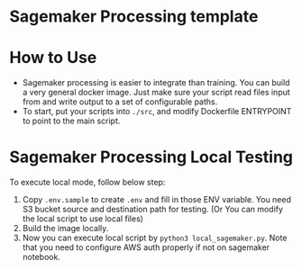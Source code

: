 # Sagemaker Processing template


# How to Use

- Sagemaker processing is easier to integrate than training. You can build a very general docker image. Just make sure your script read files input from and write output to a set of configurable paths.
- To start, put your scripts into `./src`, and modify Dockerfile ENTRYPOINT to point to the main script.



# Sagemaker Processing Local Testing

To execute local mode, follow below step:
1. Copy `.env.sample` to create `.env` and fill in those ENV variable. You need S3 bucket source and destination path for testing. (Or You can modify the local script to use local files)
2. Build the image locally.
3. Now you can execute local script by `python3 local_sagemaker.py`. Note that you need to configure AWS auth properly if not on sagemaker notebook.